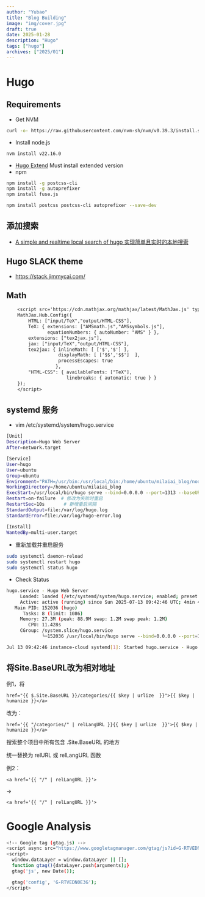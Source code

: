 ```yaml
---
author: "Yubao"
title: "Blog Building"
image: "img/cover.jpg"
draft: true
date: 2025-01-28
description: "Hugo"
tags: ["hugo"]
archives: ["2025/01"]
---
```


# Hugo

## Requirements

- Get NVM
```sh
curl -o- https://raw.githubusercontent.com/nvm-sh/nvm/v0.39.3/install.sh | bash
```
- Install node.js
```sh
nvm install v22.16.0
```
- [Hugo Extend](https://github.com/gohugoio/hugo/releases/tag/v0.147.9)
Must install extended version
- npm

```sh
npm install -g postcss-cli
npm install -g autoprefixer
npm install fuse.js

npm install postcss postcss-cli autoprefixer --save-dev
```

## 添加搜索

- [A simple and realtime local search of hugo 实现简单且实时的本地搜索](https://discourse.gohugo.io/t/a-simple-and-realtime-local-search-of-hugo/39215/1)


## Hugo SLACK theme

- https://stack.jimmycai.com/

## Math

```txt
    <script src='https://cdn.mathjax.org/mathjax/latest/MathJax.js' type='text/javascript'>    
    MathJax.Hub.Config({
        HTML: ["input/TeX","output/HTML-CSS"],
        TeX: { extensions: ["AMSmath.js","AMSsymbols.js"],
               equationNumbers: { autoNumber: "AMS" } },
        extensions: ["tex2jax.js"],
        jax: ["input/TeX","output/HTML-CSS"],
        tex2jax: { inlineMath: [ ['$','$'] ],
                   displayMath: [ ['$$','$$']  ],
                   processEscapes: true
                  },
        "HTML-CSS": { availableFonts: ["TeX"],
                      linebreaks: { automatic: true } }
    });
    </script>
```

##  systemd 服务

- vim /etc/systemd/system/hugo.service

```sh
[Unit]
Description=Hugo Web Server
After=network.target

[Service]
User=hugo
User=ubuntu
Group=ubuntu
Environment="PATH=/usr/bin:/usr/local/bin:/home/ubuntu/milaiai_blog/node_modules/.bin"
WorkingDirectory=/home/ubuntu/milaiai_blog
ExecStart=/usr/local/bin/hugo serve --bind=0.0.0.0 --port=1313 --baseURL=www.milaiai.com
Restart=on-failure  # 修改为失败时重启
RestartSec=10s       # 新增重启间隔
StandardOutput=file:/var/log/hugo.log
StandardError=file:/var/log/hugo-error.log

[Install]
WantedBy=multi-user.target
```

- 重新加载并重启服务
```sh
sudo systemctl daemon-reload
sudo systemctl restart hugo
sudo systemctl status hugo
```

- Check Status

```sh
hugo.service - Hugo Web Server
     Loaded: loaded (/etc/systemd/system/hugo.service; enabled; preset: enabled)
     Active: active (running) since Sun 2025-07-13 09:42:46 UTC; 4min 46s ago
   Main PID: 152036 (hugo)
      Tasks: 8 (limit: 1086)
     Memory: 27.3M (peak: 88.9M swap: 1.2M swap peak: 1.2M)
        CPU: 11.428s
     CGroup: /system.slice/hugo.service
             └─152036 /usr/local/bin/hugo serve --bind=0.0.0.0 --port=1313 --baseURL=www.milaiai.com

Jul 13 09:42:46 instance-cloud systemd[1]: Started hugo.service - Hugo Web Server.
```

## 将Site.BaseURL改为相对地址

例1，将
```
href="{{ $.Site.BaseURL }}/categories/{{ $key | urlize  }}">{{ $key | humanize }}</a>
```

改为：

```
href='{{ "/categories/" | relLangURL }}{{ $key | urlize  }}'>{{ $key | humanize }}</a>
```

搜索整个项目中所有包含 .Site.BaseURL 的地方

统一替换为 relURL 或 relLangURL 函数

例2：
```
<a href='{{ "/" | relLangURL }}'>
```
->
```
<a href='{{ "/" | relLangURL }}'>
```

# Google Analysis

```sh
<!-- Google tag (gtag.js) -->
<script async src="https://www.googletagmanager.com/gtag/js?id=G-RTVEDN0E3G"></script>
<script>
  window.dataLayer = window.dataLayer || [];
  function gtag(){dataLayer.push(arguments);}
  gtag('js', new Date());

  gtag('config', 'G-RTVEDN0E3G');
</script>
```